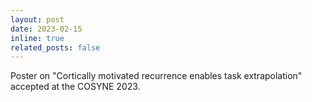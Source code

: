 ```yaml
---
layout: post
date: 2023-02-15
inline: true
related_posts: false
---
```


Poster on "Cortically motivated recurrence enables task extrapolation" accepted at the COSYNE 2023.